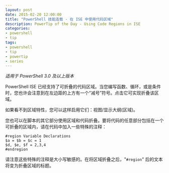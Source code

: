 ```yaml
---
layout: post
date: 2015-02-20 12:00:00
title: "PowerShell 技能连载 - 在 ISE 中使用代码区域"
description: PowerTip of the Day - Using Code Regions in ISE
categories:
- powershell
- tip
tags:
- powershell
- tip
- powertip
- series
---
```

_适用于 PowerShell 3.0 及以上版本_

PowerShell ISE 已经支持了可折叠的代码区域。当您编写函数、循环，或是条件时，您也许会注意到在左边距的上方有一个“减号”符号。点击它可实现折叠该区域。

如果看不到区域特性，您可以这样启用它们：视图/显示大纲(区域)。

您也可以在脚本的其它部分使用区域和代码折叠。要将代码的任意部分包括在一个可折叠的区域内，请在代码中加入一些特殊的注释：

    #region Variable Declarations
    $a = $b = $c = 1
    $d, $e, $f = 2,3,4
    #endregion

请注意这些特殊的注释是大小写敏感的。在将区域折叠之后，"`#region`" 后的文本将变为折叠区域的标题。

<!--本文国际来源：[Using Code Regions in ISE](http://community.idera.com/powershell/powertips/b/tips/posts/using-code-regions-in-ise)-->
